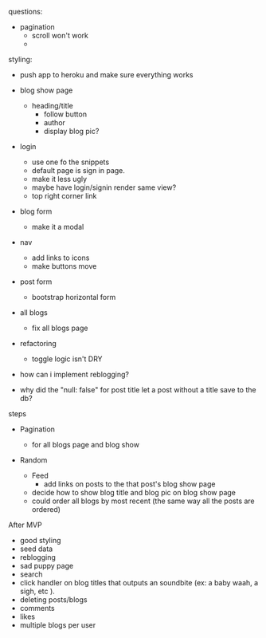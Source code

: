 questions:
  - pagination
    - scroll won't work
    -


styling:
  - push app to heroku and make sure everything works

  - blog show page
    - heading/title
      - follow button
      - author
      - display blog pic?

  - login
    - use one fo the snippets
    - default page is sign in page.
    - make it less ugly
    - maybe have login/signin render same view?
    - top right corner link

  - blog form
    - make it a modal

  - nav
    - add links to icons
    - make buttons move

  - post form
    - bootstrap horizontal form

  - all blogs
    - fix all blogs page


- refactoring
  - toggle logic isn't DRY

- how can i implement reblogging?

- why did the "null: false" for post title let a post without a title save to the db?


steps
  - Pagination
    - for all blogs page and blog show

  - Random
    - Feed
      - add links on posts to the that post's blog show page
    - decide how to show blog title and blog pic on blog show page
    - could order all blogs by most recent (the same way all the posts are ordered)



After MVP
  - good styling
  - seed data
  - reblogging
  - sad puppy page
  - search
  - click handler on blog titles that outputs an soundbite (ex: a baby waah, a sigh, etc ).
  - deleting posts/blogs
  - comments
  - likes
  - multiple blogs per user
